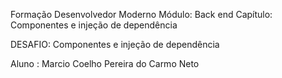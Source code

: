 Formação Desenvolvedor Moderno
Módulo: Back end
Capítulo: Componentes e injeção de dependência

DESAFIO: Componentes e injeção de dependência

Aluno : Marcio Coelho Pereira do Carmo Neto
